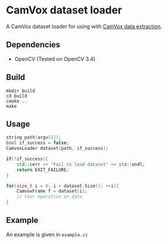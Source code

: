 # CamVox dataset loader

A CamVox dataset loader for using with [CamVox data extraction](https://github.com/NERanger/CamVox-data-extraction).

## Dependencies

* OpenCV (Tested on OpenCV 3.4)

## Build

```shell
mkdir build
cd build
cmake ..
make
```

## Usage

```cpp
string path(argv[1]);
bool if_success = false;
CamvoxLoader dataset(path, if_success);

if(!if_success){
    std::cerr << "Fail to load dataset" << std::endl;
    return EXIT_FAILURE;
}

for(size_t i = 0; i < dataset.Size(); ++i){
    CamvoxFrame f = dataset[i];
    // Your operation on data
}
```

## Example

An example is given in `example.cc`